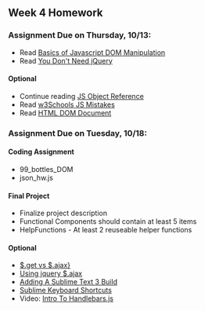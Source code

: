 ## Week 4 Homework

### Assignment Due on Thursday, 10/13:

* Read [Basics of Javascript DOM Manipulation](http://callmenick.com/post/basics-javascript-dom-manipulation)
* Read [You Don't Need jQuery](http://blog.garstasio.com/you-dont-need-jquery/dom-manipulation/)

#### Optional
* Continue reading [JS Object Reference](http://www.w3schools.com/js/js_objects.asp)
* Read [w3Schools JS Mistakes](http://www.w3schools.com/js/js_mistakes.asp)
* Read [HTML DOM Document](http://www.w3schools.com/js/js_htmldom_document.asp)

### Assignment Due on Tuesday, 10/18:

#### Coding Assignment
* 99_bottles_DOM
* json_hw.js

#### Final Project 
* Finalize project description
* Functional Components should contain at least 5 items
* HelpFunctions - At least 2 reuseable helper functions

#### Optional
* [$.get vs $.ajax}](https://blog.kevinchisholm.com/javascript/jquery/jquery-ajax-get-post-difference/)
* [Using jquery $.ajax](https://blog.kevinchisholm.com/javascript/jquery/jquery-ajax-get-post-difference/)
* [Adding A Sublime Text 3 Build](http://michaelcrump.net/getting-sublime-3-to-launch-your-html-page-in-a-browser-with-a-key-combo/)
* [Sublime Keyboard Shortcuts](https://www.viget.com/articles/my-overused-sublime-text-keyboard-shortcuts)
* Video: [Intro To Handlebars.js](https://www.youtube.com/watch?v=SPaw1ETzS2c)
